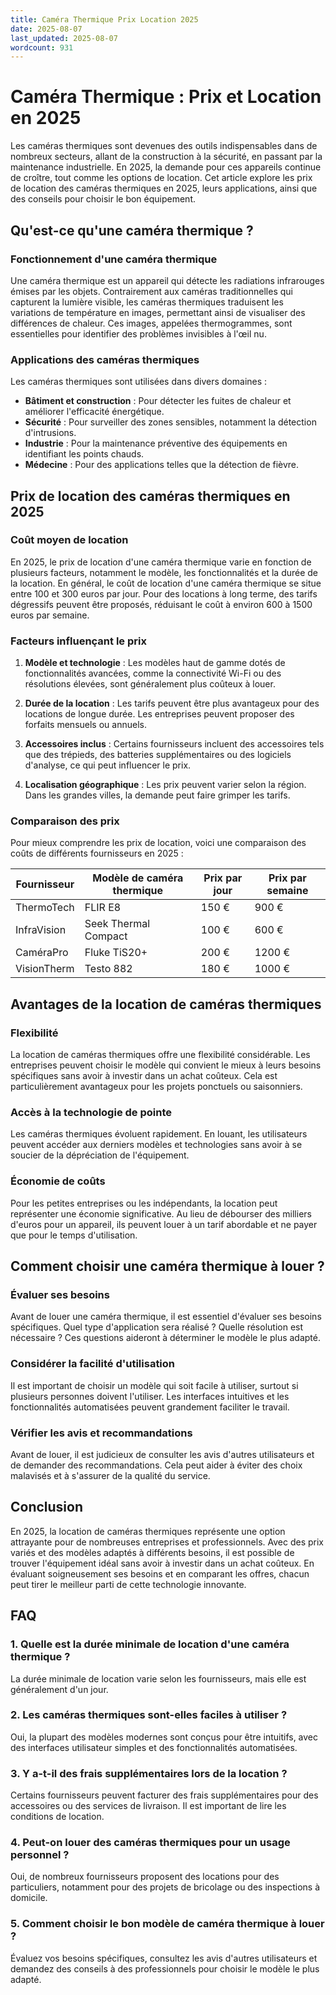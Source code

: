 ```yaml
---
title: Caméra Thermique Prix Location 2025
date: 2025-08-07
last_updated: 2025-08-07
wordcount: 931
---
```


# Caméra Thermique : Prix et Location en 2025

Les caméras thermiques sont devenues des outils indispensables dans de nombreux secteurs, allant de la construction à la sécurité, en passant par la maintenance industrielle. En 2025, la demande pour ces appareils continue de croître, tout comme les options de location. Cet article explore les prix de location des caméras thermiques en 2025, leurs applications, ainsi que des conseils pour choisir le bon équipement.

## Qu'est-ce qu'une caméra thermique ?

### Fonctionnement d'une caméra thermique

Une caméra thermique est un appareil qui détecte les radiations infrarouges émises par les objets. Contrairement aux caméras traditionnelles qui capturent la lumière visible, les caméras thermiques traduisent les variations de température en images, permettant ainsi de visualiser des différences de chaleur. Ces images, appelées thermogrammes, sont essentielles pour identifier des problèmes invisibles à l'œil nu.

### Applications des caméras thermiques

Les caméras thermiques sont utilisées dans divers domaines :

- **Bâtiment et construction** : Pour détecter les fuites de chaleur et améliorer l'efficacité énergétique.
- **Sécurité** : Pour surveiller des zones sensibles, notamment la détection d'intrusions.
- **Industrie** : Pour la maintenance préventive des équipements en identifiant les points chauds.
- **Médecine** : Pour des applications telles que la détection de fièvre.

## Prix de location des caméras thermiques en 2025

### Coût moyen de location

En 2025, le prix de location d'une caméra thermique varie en fonction de plusieurs facteurs, notamment le modèle, les fonctionnalités et la durée de la location. En général, le coût de location d'une caméra thermique se situe entre 100 et 300 euros par jour. Pour des locations à long terme, des tarifs dégressifs peuvent être proposés, réduisant le coût à environ 600 à 1500 euros par semaine.

### Facteurs influençant le prix

1. **Modèle et technologie** : Les modèles haut de gamme dotés de fonctionnalités avancées, comme la connectivité Wi-Fi ou des résolutions élevées, sont généralement plus coûteux à louer.
   
2. **Durée de la location** : Les tarifs peuvent être plus avantageux pour des locations de longue durée. Les entreprises peuvent proposer des forfaits mensuels ou annuels.

3. **Accessoires inclus** : Certains fournisseurs incluent des accessoires tels que des trépieds, des batteries supplémentaires ou des logiciels d'analyse, ce qui peut influencer le prix.

4. **Localisation géographique** : Les prix peuvent varier selon la région. Dans les grandes villes, la demande peut faire grimper les tarifs.

### Comparaison des prix

Pour mieux comprendre les prix de location, voici une comparaison des coûts de différents fournisseurs en 2025 :

| Fournisseur      | Modèle de caméra thermique | Prix par jour | Prix par semaine |
|------------------|---------------------------|---------------|------------------|
| ThermoTech       | FLIR E8                  | 150 €         | 900 €            |
| InfraVision      | Seek Thermal Compact      | 100 €         | 600 €            |
| CaméraPro        | Fluke TiS20+              | 200 €         | 1200 €           |
| VisionTherm      | Testo 882                | 180 €         | 1000 €           |

## Avantages de la location de caméras thermiques

### Flexibilité

La location de caméras thermiques offre une flexibilité considérable. Les entreprises peuvent choisir le modèle qui convient le mieux à leurs besoins spécifiques sans avoir à investir dans un achat coûteux. Cela est particulièrement avantageux pour les projets ponctuels ou saisonniers.

### Accès à la technologie de pointe

Les caméras thermiques évoluent rapidement. En louant, les utilisateurs peuvent accéder aux derniers modèles et technologies sans avoir à se soucier de la dépréciation de l'équipement.

### Économie de coûts

Pour les petites entreprises ou les indépendants, la location peut représenter une économie significative. Au lieu de débourser des milliers d'euros pour un appareil, ils peuvent louer à un tarif abordable et ne payer que pour le temps d'utilisation.

## Comment choisir une caméra thermique à louer ?

### Évaluer ses besoins

Avant de louer une caméra thermique, il est essentiel d'évaluer ses besoins spécifiques. Quel type d'application sera réalisé ? Quelle résolution est nécessaire ? Ces questions aideront à déterminer le modèle le plus adapté.

### Considérer la facilité d'utilisation

Il est important de choisir un modèle qui soit facile à utiliser, surtout si plusieurs personnes doivent l'utiliser. Les interfaces intuitives et les fonctionnalités automatisées peuvent grandement faciliter le travail.

### Vérifier les avis et recommandations

Avant de louer, il est judicieux de consulter les avis d'autres utilisateurs et de demander des recommandations. Cela peut aider à éviter des choix malavisés et à s'assurer de la qualité du service.

## Conclusion

En 2025, la location de caméras thermiques représente une option attrayante pour de nombreuses entreprises et professionnels. Avec des prix variés et des modèles adaptés à différents besoins, il est possible de trouver l'équipement idéal sans avoir à investir dans un achat coûteux. En évaluant soigneusement ses besoins et en comparant les offres, chacun peut tirer le meilleur parti de cette technologie innovante.

## FAQ

### 1. Quelle est la durée minimale de location d'une caméra thermique ?

La durée minimale de location varie selon les fournisseurs, mais elle est généralement d'un jour.

### 2. Les caméras thermiques sont-elles faciles à utiliser ?

Oui, la plupart des modèles modernes sont conçus pour être intuitifs, avec des interfaces utilisateur simples et des fonctionnalités automatisées.

### 3. Y a-t-il des frais supplémentaires lors de la location ?

Certains fournisseurs peuvent facturer des frais supplémentaires pour des accessoires ou des services de livraison. Il est important de lire les conditions de location.

### 4. Peut-on louer des caméras thermiques pour un usage personnel ?

Oui, de nombreux fournisseurs proposent des locations pour des particuliers, notamment pour des projets de bricolage ou des inspections à domicile.

### 5. Comment choisir le bon modèle de caméra thermique à louer ?

Évaluez vos besoins spécifiques, consultez les avis d'autres utilisateurs et demandez des conseils à des professionnels pour choisir le modèle le plus adapté.
